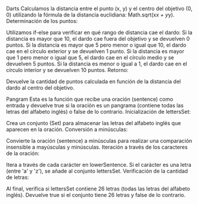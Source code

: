 Darts
Calculamos la distancia entre el punto (x, y) y el centro del objetivo (0, 0) utilizando la fórmula de la distancia euclidiana: Math.sqrt(x*x + y*y).
Determinación de los puntos:

Utilizamos if-else para verificar en qué rango de distancia cae el dardo:
Si la distancia es mayor que 10, el dardo cae fuera del objetivo y se devuelven 0 puntos.
Si la distancia es mayor que 5 pero menor o igual que 10, el dardo cae en el círculo exterior y se devuelven 1 punto.
Si la distancia es mayor que 1 pero menor o igual que 5, el dardo cae en el círculo medio y se devuelven 5 puntos.
Si la distancia es menor o igual a 1, el dardo cae en el círculo interior y se devuelven 10 puntos.
Retorno:

Devuelve la cantidad de puntos calculada en función de la distancia del dardo al centro del objetivo.

Pangram
Esta es la función que recibe una oración (sentence) como entrada y devuelve true si la oración es un pangrama (contiene todas las letras del alfabeto inglés) o false de lo contrario.
Inicialización de lettersSet:

Crea un conjunto (Set) para almacenar las letras del alfabeto inglés que aparecen en la oración.
Conversión a minúsculas:

Convierte la oración (sentence) a minúsculas para realizar una comparación insensible a mayúsculas y minúsculas.
Iteración a través de los caracteres de la oración:

Itera a través de cada carácter en lowerSentence.
Si el carácter es una letra (entre 'a' y 'z'), se añade al conjunto lettersSet.
Verificación de la cantidad de letras:

Al final, verifica si lettersSet contiene 26 letras (todas las letras del alfabeto inglés).
Devuelve true si el conjunto tiene 26 letras y false de lo contrario.